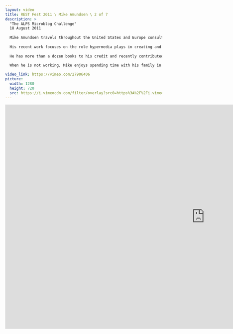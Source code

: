 ```yaml
---
layout: video
title: REST Fest 2011 \ Mike Amundsen \ 2 of 7
description: >
  "The ALPS Microblog Challenge"
  18 August 2011
  
  Mike Amundsen travels throughout the United States and Europe consulting and speaking on a wide range of topics including distributed network architecture, Web application development, Cloud computing, and other subjects.
  
  His recent work focuses on the role hypermedia plays in creating and maintaining applications that can successfully evolve over time.
  
  He has more than a dozen books to his credit and recently contributed to the book "RESTful Web Services Cookbook" (by Subbu Allamaraju). He is currently working on a new book on designing and implementing Hypermedia APIs.
  
  When he is not working, Mike enjoys spending time with his family in Kentucky, USA.

video_link: https://vimeo.com/27906406
picture:
  width: 1280
  height: 720
  src: https://i.vimeocdn.com/filter/overlay?src0=https%3A%2F%2Fi.vimeocdn.com%2Fvideo%2F185724105_1280x720.jpg&src1=http%3A%2F%2Ff.vimeocdn.com%2Fp%2Fimages%2Fcrawler_play.png
---
```

<iframe src="https://player.vimeo.com/video/27906406?title=0&byline=0&portrait=0&badge=0&autopause=0&player_id=0" width="1280" height="720" frameborder="0" title="REST Fest 2011 \ Mike Amundsen \ 2 of 7" webkitallowfullscreen mozallowfullscreen allowfullscreen></iframe>
